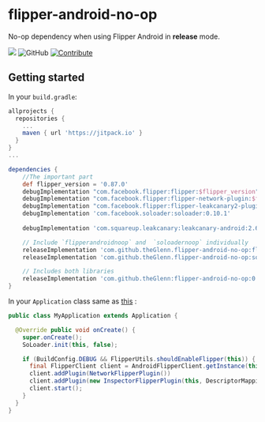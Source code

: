 # flipper-android-no-op
No-op dependency when using Flipper Android in **release** mode.

[![](https://jitpack.io/v/theGlenn/flipper-android-no-op.svg)](https://jitpack.io/#theGlenn/flipper-android-no-op)
![GitHub](https://img.shields.io/github/license/theglenn/flipper-android-no-op.svg)
[![Contribute](https://img.shields.io/badge/contributions-friendly-b44ac1.svg)](https://egghead.io/series/how-to-contribute-to-an-open-source-project-on-github)

## Getting started

In your `build.gradle`:

```groovy
allprojects {
  repositories {
    ...
    maven { url 'https://jitpack.io' }
  }
}
...

dependencies {
    //The important part
    def flipper_version = '0.87.0'
    debugImplementation "com.facebook.flipper:flipper:$flipper_version"
    debugImplementation "com.facebook.flipper:flipper-network-plugin:$flipper_version"
    debugImplementation "com.facebook.flipper:flipper-leakcanary2-plugin:$flipper_version"
    debugImplementation 'com.facebook.soloader:soloader:0.10.1'
    
    debugImplementation 'com.squareup.leakcanary:leakcanary-android:2.6'

    // Include `flipperandroidnoop` and  `soloadernoop` individually
    releaseImplementation 'com.github.theGlenn.flipper-android-no-op:flipperandroidnoop:0.7.0'
    releaseImplementation 'com.github.theGlenn.flipper-android-no-op:soloadernoop:0.7.0'

    // Includes both libraries
    releaseImplementation 'com.github.theGlenn:flipper-android-no-op:0.7.0'
}
```

In your `Application` class same as [this](https://fbflipper.com/docs/getting-started/android-native#application-setup) :
```java
public class MyApplication extends Application {

  @Override public void onCreate() {
    super.onCreate();
    SoLoader.init(this, false);

    if (BuildConfig.DEBUG && FlipperUtils.shouldEnableFlipper(this)) {
      final FlipperClient client = AndroidFlipperClient.getInstance(this);
      client.addPlugin(NetworkFlipperPlugin())
      client.addPlugin(new InspectorFlipperPlugin(this, DescriptorMapping.withDefaults()));
      client.start();
    }
  }
}
```
